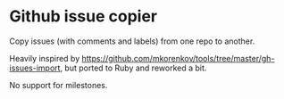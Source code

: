 # Github issue copier

Copy issues (with comments and labels) from one repo to another.

Heavily inspired by https://github.com/mkorenkov/tools/tree/master/gh-issues-import, but ported to Ruby and reworked a bit.

No support for milestones.
